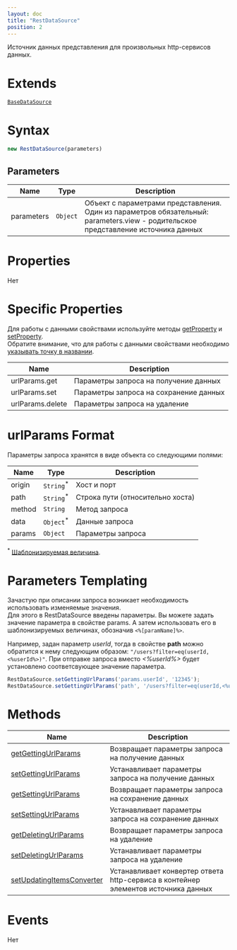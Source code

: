 ```yaml
---
layout: doc
title: "RestDataSource"
position: 2
---
```


Источник данных представления для произвольных http-сервисов данных.

# Extends

[`BaseDataSource`](../BaseDataSource/)

# Syntax

```js
new RestDataSource(parameters)
```

## Parameters

|Name|Type|Description|
|----|----------|---------|
|parameters|`Object`| Объект с параметрами представления. Один из параметров обязательный: parameters.view - родительское представление источника данных|

# Properties

Нет

# Specific Properties


Для работы с данными свойствами используйте методы [getProperty](../BaseDataSource/BaseDataSource.getProperty/) и [setProperty](../BaseDataSource/BaseDataSource.setProperty/).  
Обратите внимание, что для работы с данными свойствами необходимо [указывать точку в названии](../BaseDataSource/BaseDataSource.getProperty/#path-rules).

|Name|Description|
|----|---------|
|urlParams.get|Параметры запроса на получение данных|
|urlParams.set|Параметры запроса на сохранение данных|
|urlParams.delete|Параметры запроса на удаление|

# urlParams Format

Параметры запроса хранятся в виде объекта со следующими полями:

|Name|Type|Description|
|----|----|---------|
|origin|`String`<sup>*</sup>|Хост и порт|
|path|`String`<sup>*</sup>|Строка пути (относительно хоста)|
|method|`String`|Метод запроса|
|data|`Object`<sup>*</sup>|Данные запроса|
|params|`Object`|Параметры запроса|

<sup>*</sup> [Шаблонизируемая величина](#parameters-templating).

# Parameters Templating

Зачастую при описании запроса возникает необходимость использовать изменяемые значения.  
Для этого в RestDataSource введены параметры. Вы можете задать значение параметра в свойстве params. 
А затем использовать его в шаблонизируемых величинах, обозначив `<%[paramName]%>`.
 
Например, задан параметр *userId*, тогда в свойстве **path** можно обратится к нему следующим образом: `"/users?filter=eq(userId,<%userId%>)"`. 
При отправке запроса вместо *<%userId%>* будет установлено соответсвующее значение параметра.

```js
RestDataSource.setGettingUrlParams('params.userId', '12345');
RestDataSource.setGettingUrlParams('path', '/users?filter=eq(userId,<%userId%>)');
```

# Methods

|Name|Description|
|----|---------|
|[getGettingUrlParams](RestDataSource.getGettingUrlParams/)|Возвращает параметры запроса на получение данных|
|[setGettingUrlParams](RestDataSource.setGettingUrlParams/)|Устанавливает параметры запроса на получение данных|
|[getSettingUrlParams](RestDataSource.getSettingUrlParams/)|Возвращает параметры запроса на сохранение данных|
|[setSettingUrlParams](RestDataSource.setSettingUrlParams/)|Устанавливает параметры запроса на сохранение данных|
|[getDeletingUrlParams](RestDataSource.getDeletingUrlParams/)|Возвращает параметры запроса на удаление|
|[setDeletingUrlParams](RestDataSource.setDeletingUrlParams/)|Устанавливает параметры запроса на удаление|
|[setUpdatingItemsConverter](RestDataSource.setUpdatingItemsConverter/)|Устанавливает конвертер ответа http-сервиса в контейнер элементов источника данных|


# Events

Нет